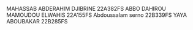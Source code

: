 MAHASSAB ABDERAHIM DJIBRINE 22A382FS
ABBO DAHIROU 
MAMOUDOU ELWAHIS 22A155FS
Abdoussalam serno 22B339FS
YAYA ABOUBAKAR 22B285FS

